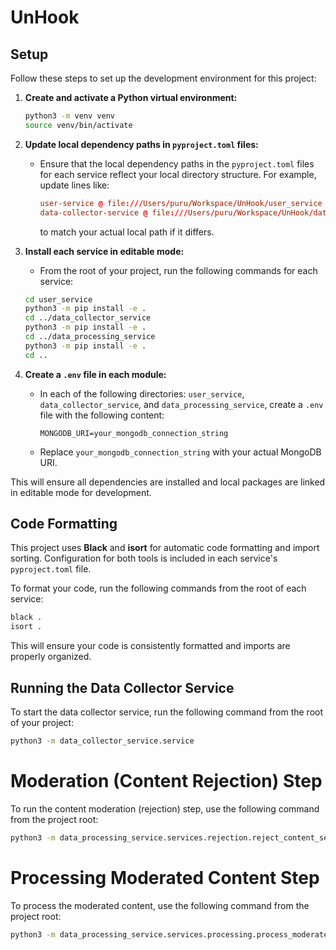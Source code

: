 # UnHook

## Setup

Follow these steps to set up the development environment for this project:

1. **Create and activate a Python virtual environment:**

   ```bash
   python3 -m venv venv
   source venv/bin/activate
   ```

2. **Update local dependency paths in `pyproject.toml` files:**
   - Ensure that the local dependency paths in the `pyproject.toml` files for each service reflect your local directory structure. For example, update lines like:
     ```toml
     user-service @ file:///Users/puru/Workspace/UnHook/user_service
     data-collector-service @ file:///Users/puru/Workspace/UnHook/data_collector_service
     ```
     to match your actual local path if it differs.

3. **Install each service in editable mode:**
   - From the root of your project, run the following commands for each service:

   ```bash
   cd user_service
   python3 -m pip install -e .
   cd ../data_collector_service
   python3 -m pip install -e .
   cd ../data_processing_service
   python3 -m pip install -e .
   cd ..
   ```

4. **Create a `.env` file in each module:**
   - In each of the following directories: `user_service`, `data_collector_service`, and `data_processing_service`, create a `.env` file with the following content:
     ```env
     MONGODB_URI=your_mongodb_connection_string
     ```
   - Replace `your_mongodb_connection_string` with your actual MongoDB URI.

This will ensure all dependencies are installed and local packages are linked in editable mode for development.

## Code Formatting

This project uses **Black** and **isort** for automatic code formatting and import sorting. Configuration for both tools is included in each service's `pyproject.toml` file.

To format your code, run the following commands from the root of each service:

```bash
black .
isort .
```

This will ensure your code is consistently formatted and imports are properly organized.

## Running the Data Collector Service

To start the data collector service, run the following command from the root of your project:

```bash
python3 -m data_collector_service.service
```

# Moderation (Content Rejection) Step

To run the content moderation (rejection) step, use the following command from the project root:

```sh
python3 -m data_processing_service.services.rejection.reject_content_service
```

# Processing Moderated Content Step

To process the moderated content, use the following command from the project root:

```sh
python3 -m data_processing_service.services.processing.process_moderated_content_service
```



